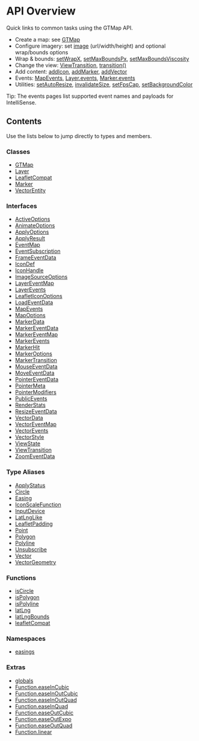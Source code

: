 # API Overview

Quick links to common tasks using the GTMap API.

- Create a map: see [GTMap](api/Class.GTMap.md)
- Configure imagery: set [image](api/Interface.MapOptions.md#image) (url/width/height) and optional wrap/bounds options
- Wrap & bounds: [setWrapX](api/Class.GTMap.md#setwrapx), [setMaxBoundsPx](api/Class.GTMap.md#setmaxboundspx), [setMaxBoundsViscosity](api/Class.GTMap.md#setmaxboundsviscosity)
- Change the view: [ViewTransition](api/Interface.ViewTransition.md), [transition()](api/Class.GTMap.md#transition)
- Add content: [addIcon](api/Class.GTMap.md#addicon), [addMarker](api/Class.GTMap.md#addmarker), [addVector](api/Class.GTMap.md#addvector)
- Events: [MapEvents](api/Interface.MapEvents.md), [Layer.events](api/Class.Layer.md#events), [Marker.events](api/Class.Marker.md#events)
- Utilities: [setAutoResize](api/Class.GTMap.md#setautoresize), [invalidateSize](api/Class.GTMap.md#invalidatesize), [setFpsCap](api/Class.GTMap.md#setfpscap), [setBackgroundColor](api/Class.GTMap.md#setbackgroundcolor)

Tip: The events pages list supported event names and payloads for IntelliSense.

## Contents

Use the lists below to jump directly to types and members.

### Classes

- [GTMap](api/Class.GTMap.md)
- [Layer](api/Class.Layer.md)
- [LeafletCompat](api/Class.LeafletCompat.md)
- [Marker](api/Class.Marker.md)
- [VectorEntity](api/Class.VectorEntity.md)

### Interfaces

- [ActiveOptions](api/Interface.ActiveOptions.md)
- [AnimateOptions](api/Interface.AnimateOptions.md)
- [ApplyOptions](api/Interface.ApplyOptions.md)
- [ApplyResult](api/Interface.ApplyResult.md)
- [EventMap](api/Interface.EventMap.md)
- [EventSubscription](api/Interface.EventSubscription.md)
- [FrameEventData](api/Interface.FrameEventData.md)
- [IconDef](api/Interface.IconDef.md)
- [IconHandle](api/Interface.IconHandle.md)
- [ImageSourceOptions](api/Interface.ImageSourceOptions.md)
- [LayerEventMap](api/Interface.LayerEventMap.md)
- [LayerEvents](api/Interface.LayerEvents.md)
- [LeafletIconOptions](api/Interface.LeafletIconOptions.md)
- [LoadEventData](api/Interface.LoadEventData.md)
- [MapEvents](api/Interface.MapEvents.md)
- [MapOptions](api/Interface.MapOptions.md)
- [MarkerData](api/Interface.MarkerData.md)
- [MarkerEventData](api/Interface.MarkerEventData.md)
- [MarkerEventMap](api/Interface.MarkerEventMap.md)
- [MarkerEvents](api/Interface.MarkerEvents.md)
- [MarkerHit](api/Interface.MarkerHit.md)
- [MarkerOptions](api/Interface.MarkerOptions.md)
- [MarkerTransition](api/Interface.MarkerTransition.md)
- [MouseEventData](api/Interface.MouseEventData.md)
- [MoveEventData](api/Interface.MoveEventData.md)
- [PointerEventData](api/Interface.PointerEventData.md)
- [PointerMeta](api/Interface.PointerMeta.md)
- [PointerModifiers](api/Interface.PointerModifiers.md)
- [PublicEvents](api/Interface.PublicEvents.md)
- [RenderStats](api/Interface.RenderStats.md)
- [ResizeEventData](api/Interface.ResizeEventData.md)
- [VectorData](api/Interface.VectorData.md)
- [VectorEventMap](api/Interface.VectorEventMap.md)
- [VectorEvents](api/Interface.VectorEvents.md)
- [VectorStyle](api/Interface.VectorStyle.md)
- [ViewState](api/Interface.ViewState.md)
- [ViewTransition](api/Interface.ViewTransition.md)
- [ZoomEventData](api/Interface.ZoomEventData.md)

### Type Aliases

- [ApplyStatus](api/TypeAlias.ApplyStatus.md)
- [Circle](api/TypeAlias.Circle.md)
- [Easing](api/TypeAlias.Easing.md)
- [IconScaleFunction](api/TypeAlias.IconScaleFunction.md)
- [InputDevice](api/TypeAlias.InputDevice.md)
- [LatLngLike](api/TypeAlias.LatLngLike.md)
- [LeafletPadding](api/TypeAlias.LeafletPadding.md)
- [Point](api/TypeAlias.Point.md)
- [Polygon](api/TypeAlias.Polygon.md)
- [Polyline](api/TypeAlias.Polyline.md)
- [Unsubscribe](api/TypeAlias.Unsubscribe.md)
- [Vector](api/TypeAlias.Vector.md)
- [VectorGeometry](api/TypeAlias.VectorGeometry.md)

### Functions

- [isCircle](api/Function.isCircle.md)
- [isPolygon](api/Function.isPolygon.md)
- [isPolyline](api/Function.isPolyline.md)
- [latLng](api/Function.latLng.md)
- [latLngBounds](api/Function.latLngBounds.md)
- [leafletCompat](api/Function.leafletCompat.md)

### Namespaces

- [easings](api/Namespace.easings.md)

### Extras

- [globals](api/globals.md)
- [Function.easeInCubic](api/easings.Function.easeInCubic.md)
- [Function.easeInOutCubic](api/easings.Function.easeInOutCubic.md)
- [Function.easeInOutQuad](api/easings.Function.easeInOutQuad.md)
- [Function.easeInQuad](api/easings.Function.easeInQuad.md)
- [Function.easeOutCubic](api/easings.Function.easeOutCubic.md)
- [Function.easeOutExpo](api/easings.Function.easeOutExpo.md)
- [Function.easeOutQuad](api/easings.Function.easeOutQuad.md)
- [Function.linear](api/easings.Function.linear.md)
